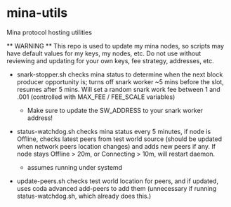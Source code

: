 # mina-utils
Mina protocol hosting utilities 

** WARNING ** 
This repo is used to update my mina nodes, so scripts may have default values for my keys, my nodes, etc. 
Do not use without reviewing and updating for your own keys, fee strategy, addresses, etc.

* snark-stopper.sh checks mina status to determine when the next block producer opportunity is; turns off snark worker ~5 mins before the slot, resumes after 5 mins. Will set a random snark work fee between 1 and .001 (controlled with MAX_FEE / FEE_SCALE variables) 
	* Make sure to update the SW_ADDRESS to your snark worker address!

* status-watchdog.sh checks mina status every 5 minutes, if node is Offline, checks latest peers from test world source (should be updated when network peers location changes) and adds new peers if any. If node stays Offline > 20m, or Connecting > 10m, will restart daemon.
  * assumes running under systemd

* update-peers.sh checks test world location for peers, and if updated, uses coda advanced add-peers to add them (unnecessary if running status-watchdog.sh, which already does this.)